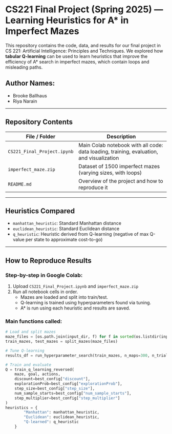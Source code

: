 # CS221 Final Project (Spring 2025) — Learning Heuristics for A* in Imperfect Mazes

This repository contains the code, data, and results for our final project in CS 221: Artificial Intelligence: Principles and Techniques. We explored how **tabular Q-learning** can be used to learn heuristics that improve the efficiency of A* search in imperfect mazes, which contain loops and misleading paths.

## Author Names: 
- Brooke Ballhaus  
- Riya Narain

---

## Repository Contents

| File / Folder               | Description |
|----------------------------|-------------|
| `CS221_Final_Project.ipynb` | Main Colab notebook with all code: data loading, training, evaluation, and visualization |
| `imperfect_maze.zip`       | Dataset of 1500 imperfect mazes (varying sizes, with loops) |
| `README.md`                | Overview of the project and how to reproduce it |

---

## Heuristics Compared

- `manhattan_heuristic`: Standard Manhattan distance
- `euclidean_heuristic`: Standard Euclidean distance
- `q_heuristic`: Heuristic derived from Q-learning (negative of max Q-value per state to approximate cost-to-go)

---

## How to Reproduce Results

### Step-by-step in Google Colab:

1. Upload `CS221_Final_Project.ipynb` and `imperfect_maze.zip`
2. Run all notebook cells in order.
   - Mazes are loaded and split into train/test.
   - Q-learning is trained using hyperparameters found via tuning.
   - A* is run using each heuristic and results are saved.

### Main functions called:

```python
# Load and split mazes
maze_files = [os.path.join(input_dir, f) for f in sorted(os.listdir(input_dir)) if f.endswith(".txt")]
train_mazes, test_mazes = split_mazes(maze_files)

# Tune Q-learning
results_df = run_hyperparameter_search(train_mazes, n_maps=300, n_trials_per_map=30)

# Train and evaluate
Q = train_q_learning_reversed(
    maze, goal, actions,
    discount=best_config["discount"],
    explorationProb=best_config["explorationProb"],
    step_size=best_config["step_size"],
    num_sample_starts=best_config["num_sample_starts"],
    step_multiplier=best_config["step_multiplier"]
)
heuristics = {
        "Manhattan": manhattan_heuristic,
        "Euclidean": euclidean_heuristic,
        "Q-learned": q_heuristic
    }
